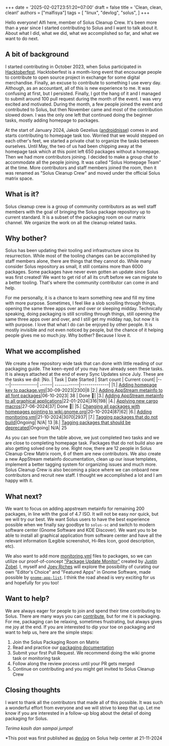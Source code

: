 +++
date = '2025-02-02T23:51:20+07:00'
draft = false
title = 'Clean, clean, clean!'
authors = ["malfisya"]
tags = [
    "linux",
    "devlog",
    "solus",
]
+++

Hello everyone! Alfi here, member of Solus Cleanup Crew. It's been more than a year since I started contributing to Solus and I want to talk about it. About what I did, what we did, what we accomplished so far, and what we want to do next.

<!-- truncate -->

## A bit of background

I started contributing in October 2023, when Solus participated in [Hacktoberfest](https://getsol.us/2023/10/01/solus-and-hacktoberfest-2023/). Hacktoberfest is a month-long event that encourage people to contribute to open source project in exchange for some digital merchandise. Finally, an excuse to contribute to something I use every day. Although, as an accountant, all of this is new experience to me. It was confusing at first, but I persisted. Finally, I got the hang of it and I managed to submit around 100 pull request during the month of the event. I was very excited and motivated. During the month, a few people joined the event and contributed to Solus, but then November came and most of the contribution slowed down. I was the only one left that continued doing the beginner tasks, mostly adding homepage to packages.

At the start of January 2024, Jakob Gezelius ([androidnisse](https://github.com/androidnisse)) comes in and starts contributing to homepage task too. Worried that we would stepped on each other's feet, we started a private chat to organize the tasks between ourselves. Until May, the two of us had been chipping away at the homepage task which at this point left 650 packages without a homepage. Then we had more contributors joining. I decided to make a group chat to accommodate all the people joining. It was called "Solus Homepage Team" at the time. More contributors and staff members joined the room, then it was renamed as "Solus Cleanup Crew" and moved under the official Solus matrix space.

## What is it?

Solus cleanup crew is a group of community contributors as as well staff members with the goal of bringing the Solus package repository up to current standard. It is a subset of the packaging room on our matrix channel. We organize the work on all the cleanup related tasks.

## Why bother?

Solus has been updating their tooling and infrastructure since its resurrection. While most of the tooling changes can be accomplished by staff members alone, there are things that they cannot do. While many consider Solus repository as small, it still contains more than 6000 packages. Some packages have never even gotten an update since Solus was first created! We want to get rid of all its cruft before we can migrate to a better tooling. That's where the community contributor can come in and help.

For me personally, it is a chance to learn something new and fill my time with more purpose. Sometimes, I feel like a slob scrolling through things, opening the same three apps over and over or sleeping midday. Technically speaking, doing packaging is still scrolling through things, still opening the same three apps over and over, and I still get my midday nap, but now it is with purpose. I love that what I do can be enjoyed by other people. It is mostly invisible and not even noticed by people, but the chance of it helping people gives me so much joy. Why bother? Because I love it.

## What we accomplished

We create a few repository wide task that can done with little reading of our packaging guide. The keen-eyed of you may have already seen these tasks. It is always attached at the end of every Sync Updates since July. These are the tasks we did:
|No. | Task | Date Started | Start count | Current count|
|----|-------------| ------| ------------|--------------|
|1.| [Adding homepage key to package.yml](https://github.com/getsolus/packages/issues/411)|30-09-2023|2300|8
|2.| [Adding AppStream metainfo to all font packages](https://github.com/getsolus/packages/issues/449)|06-10-2023| 38 | Done 🎉|
|3.| [Adding AppStream metainfo to all graphical applications](https://github.com/getsolus/packages/issues/1389)|22-01-2024|316|198|
|4.| [Applying new cargo macros](https://github.com/getsolus/packages/issues/3111)|27-06-2024|37| Done 🎉|
|5.| [Changing all packages with homepages pointing to wiki.gnome.org](https://github.com/getsolus/packages/issues/4116)|20-10-2024|87|62|
|6.| [Adding monitoring.yml](https://github.com/getsolus/packages/issues/4121)|21-10-2024|3070|2937|
|7.| [Tagging packages that do not build](https://github.com/getsolus/packages/issues?q=is%3Aopen+is%3Aissue+label%3A%22Packaging+Problem%22)|Ongoing| N/A| 13
|8.| [Tagging packages that should be deprecated](https://github.com/getsolus/packages/issues?q=is%3Aopen+is%3Aissue+label%3A%22Package%3A+Removal+Request%22)|Ongoing| N/A| 25

As you can see from the table above, we just completed two tasks and we are close to completing homepage task. Packages that do not build also are also getting solved one by one. Right now, there are 12 people in Solus Cleanup Crew Matrix room, 6 of them are new contributors. We also create a new AppStream metainfo documentation, clean up our issue templates, implement a better tagging system for organizing issues and much more. Solus Cleanup Crew is also becoming a place where we can onboard new contributors and recruit new staff. I thought we accomplished a lot and I am happy with it.

## What next?

We want to focus on adding appstream metainfo for remaining 200 packages, in line with the goal of 4.7 ISO. It will not be easy nor quick, but we will try our best. We want Solus users to have the best experience possible when we finally say goodbye to `solus-sc` and switch to modern software center (Gnome Software and KDE Discover). We want you to be able to install all graphical application from software center and have all the relevant information (Legible screenshot, Hi-Res Icon, good description, etc).

We also want to add more [monitoring.yml](https://help.getsol.us/docs/packaging/monitoring.yml) files to packages, so we can utilize our proof-of-concept ["Package Update Monitor"](https://shared.getsol.us/justin/updates/) created by [Justin Zobel](https://github.com/Justinzobel). I, myself and [Joey Riches](https://github.com/joebonrichie) will explore the possibility of curating our own "Editor's Choice" and "Featured Apps" in Gnome Software, made possible by [`gnome-app-list`](https://gitlab.gnome.org/GNOME/gnome-app-list). I think the road ahead is very exciting for us and hopefully for you too!

## Want to help?

We are always eager for people to join and spend their time contributing to Solus. There are many ways you can [contribute](https://help.getsol.us/docs/user/contributing/getting-involved), but for me it is packaging. For me, packaging can be relaxing, sometimes frustrating, but always gives me joy at the end. If you are interested to dip your toe on packaging and want to help us, here are the simple steps:

1. Join the Solus Packaging Room on Matrix
2. Read and practice our [packaging documentation](https://help.getsol.us/docs/packaging/)
3. Submit your first Pull Request. We recommend doing the wiki gnome task or monitoring task
4. Follow along the review process until your PR gets merged
5. Continue on contributing and you might get invited to Solus Cleanup Crew

## Closing thoughts

I want to thank all the contributors that made all of this possible. It was such a wonderful effort from everyone and we will strive to keep that up. Let me know if you are interested in a follow-up blog about the detail of doing packaging for Solus.

<!-- cspell:disable-next-line -->

_Terima kasih dan sampai jumpa_!

*This post was first published as [devlog](https://help.getsol.us/blog/clean-clean-clean) on Solus help center at 21-11-2024
